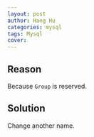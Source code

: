 ```yaml
---
layout: post
author: Hang Hu
categories: mysql
tags: Mysql 
cover: 
---
```


## Reason

Because `Group` is reserved.
## Solution

Change another name.
